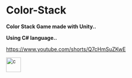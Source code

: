 # Color-Stack

<b>Color Stack Game made with Unity..</b>

<b>Using C# language..</b>

https://www.youtube.com/shorts/Q7cHmSuZKwE

<img src="https://img.icons8.com/ios-filled/50/000000/unity.png" alt="c" width="40" height="40"/>
